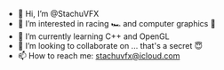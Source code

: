 - 👋 Hi, I’m @StachuVFX
- 👀 I’m interested in racing 🏎️ and computer graphics 🌅
- 🌱 I’m currently learning C++ and OpenGL
- 💞️ I’m looking to collaborate on ... that's a secret 😇
- 📫 How to reach me: stachuvfx@icloud.com

<!---
StachuVFX/StachuVFX is a ✨ special ✨ repository because its `README.md` (this file) appears on your GitHub profile.
You can click the Preview link to take a look at your changes.
--->
